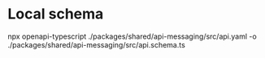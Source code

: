 # Local schema
npx openapi-typescript ./packages/shared/api-messaging/src/api.yaml -o ./packages/shared/api-messaging/src/api.schema.ts